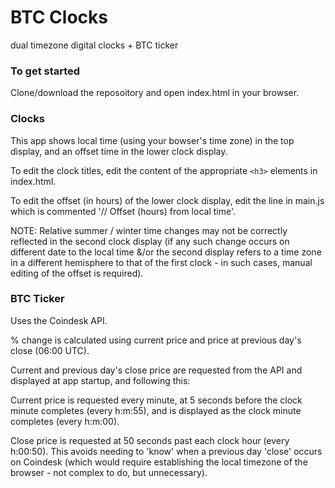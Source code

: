 # BTC Clocks
dual timezone digital clocks + BTC ticker

### To get started

Clone/download the reposoitory and open index.html in your browser.

### Clocks

This app shows local time (using your bowser's time zone) in the top display,
and an offset time in the lower clock display.

To edit the clock titles, edit the content of the appropriate <code>\<h3\></code> elements in index.html.

To edit the offset (in hours) of the lower clock display, edit the line in main.js which is commented '// Offset (hours) from local time'.

NOTE: Relative summer / winter time changes may not be correctly reflected in the second clock display (if any such change occurs on different date to the local time &/or the second display refers to a time zone in a different hemisphere to that of the first clock - in such cases, manual editing of the offset is required).

### BTC Ticker

Uses the Coindesk API.

% change is calculated using current price and price at previous day's close (06:00 UTC).

Current and previous day's close price are requested from the API and displayed at app startup, and following this:

  Current price is requested every minute, at 5 seconds before the clock minute completes (every h\:m:55), and is displayed as the clock minute completes (every h\:m:00).

  Close price is requested at 50 seconds past each clock hour (every h:00:50). This avoids needing to 'know' when a previous day 'close' occurs on Coindesk (which would require establishing the local timezone of the browser - not complex to do, but unnecessary).

